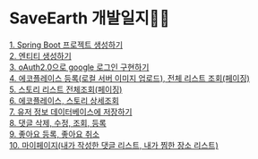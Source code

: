 # SaveEarth 개발일지👩‍💻

[1. Spring Boot 프로젝트 생성하기](https://github.com/hwana/TIL/blob/main/SaveEarthProject/20210408.md)<br>
[2. 엔티티 생성하기](https://github.com/hwana/TIL/blob/main/SaveEarthProject/create-entity.md)<br>
[3. oAuth2.0으로 google 로그인 구현하기](https://github.com/hwana/TIL/blob/main/SaveEarthProject/google-oauth.md)<br>
[4. 에코플레이스 등록(로컬 서버 이미지 업로드), 전체 리스트 조회(페이징)](https://github.com/hwana/TIL/blob/main/SaveEarthProject/insert-select-ecoplace.md)<br>
[5. 스토리 리스트 전체조회(페이징)](https://github.com/hwana/TIL/blob/main/SaveEarthProject/select-story.md)<br>
[6. 에코플레이스, 스토리 상세조회](https://github.com/hwana/TIL/blob/main/SaveEarthProject/select-detail-list.md)<br>
[7. 유저 정보 데이터베이스에 저장하기](https://github.com/hwana/TIL/blob/main/SaveEarthProject/insert-user.md)<br>
[8. 댓글 삭제, 수정, 조회, 등록](https://github.com/hwana/TIL/blob/main/SaveEarthProject/comment.md)<br>
[9. 좋아요 등록, 좋아요 취소](https://github.com/hwana/TIL/blob/main/SaveEarthProject/like.md)<br>
[10. 마이페이지(내가 작성한 댓글 리스트, 내가 찜한 장소 리스트)](https://github.com/hwana/TIL/blob/main/SaveEarthProject/select-user.md)<br>

